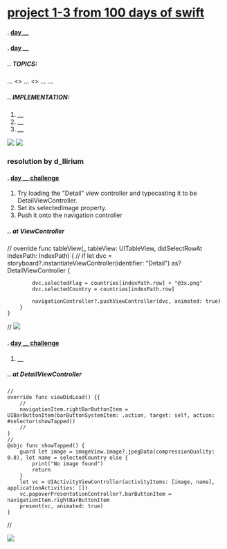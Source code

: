 # [project 1-3 from 100 days of swift](https://www.hackingwithswift.com/100)
#### . [day **__**](https://www.hackingwithswift.com/100/**__**)
#### . [day **__**](https://www.hackingwithswift.com/100/**__**)
##### .. TOPICS: 
... <>
... <>
... <FileManager>
... <typecasting>

##### .. IMPLEMENTATION:
1. **__**
2. **__**
3. **__**

![](**ScrollDownTableView.gif**)
![](**CloseAndShowIcon.gif**)

### resolution by d_llirium
####  . [day **__** challenge](https://www.hackingwithswift.com/100/)
1.  Try loading the "Detail" view controller and typecasting it to be DetailViewController.
2. Set its selectedImage property.
3. Push it onto the navigation controller
##### .. at ViewController
//
    override func tableView(_ tableView: UITableView, didSelectRowAt indexPath: IndexPath) {
        // 
        if let dvc = storyboard?.instantiateViewController(identifier: "Detail") as? DetailViewController {
            
            dvc.selectedFlag = countries[indexPath.row] + "@3x.png"
            dvc.selectedCountry = countries[indexPath.row]
            
            navigationController?.pushViewController(dvc, animated: true)
        }
    }
//
![](**SelectCell_OpenImage.gif**)

####  . [day **__** challenge](https://www.hackingwithswift.com/100/)
1.  **__**
##### .. at DetailViewController
    //
    override func viewDidLoad() {{
        //
        navigationItem.rightBarButtonItem = UIBarButtonItem(barButtonSystemItem: .action, target: self, action: #selector(showTapped))
        //
    }
    // 
    @objc func showTapped() {
        guard let image = imageView.image?.jpegData(compressionQuality: 0.8), let name = selectedCountry else {
            print("No image found")
            return
        }
        let vc = UIActivityViewController(activityItems: [image, name], applicationActivities: [])
        vc.popoverPresentationController?.barButtonItem = navigationItem.rightBarButtonItem
        present(vc, animated: true)
    }    
//

![](**ShareImage.gif**)
